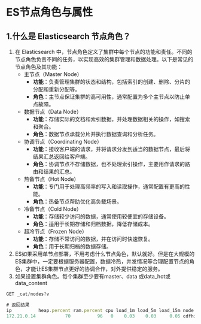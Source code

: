 # ES节点角色与属性

## 1.什么是 Elasticsearch 节点角色？

1. 在 Elasticsearch 中，节点角色定义了集群中每个节点的功能和责任。不同的节点角色负责不同的任务，以实现高效的集群管理和数据处理。以下是常见的节点角色及其功能：
   - 主节点（Master Node）
     - **功能**：负责管理集群的状态和结构，包括索引的创建、删除、分片的分配和重新分配等。
     - **角色**：主节点保证集群的高可用性，通常配置为多个主节点以防止单点故障。
   - 数据节点（Data Node）
     - **功能**：存储实际的文档和索引数据，并处理数据相关的操作，如搜索和聚合。
     - **角色**：数据节点承载分片并执行数据查询和分析任务。
   - 协调节点（Coordinating Node）
     - **功能**：接收客户端的请求，并将请求分发到适当的数据节点，最后将结果汇总返回给客户端。
     - **角色**：协调节点不存储数据，也不处理索引操作，主要用作请求的路由和结果的汇总。
   - 热备节点（Hot Node）
     - **功能**：专门用于处理高频率的写入和读取操作，通常配置有更高的性能。
     - **角色**：热备节点帮助优化高负载场景。
   - 冷备节点（Cold Node）
     - **功能**：存储较少访问的数据，通常使用较便宜的存储设备。
     - **角色**：适用于长期存储和归档数据，降低存储成本。
   - 超冷节点（Frozen Node）
     - **功能**：存储不常访问的数据，并在访问时快速恢复。
     - **角色**：用于长期归档的数据存储。
2. ES如果采用单节点部署，不用考虑什么节点角色，默认就好。但是在大规模的ES集群中，一定要根据服务器配置，数据冷热，并发情况等合理配置节点的角色，才能让ES集群节点更好的协调合作，对外提供稳定的服务。
3. 如果设置集群角色。每个集群至少要有master、data 或data_hot或data_content

~~~javascript
GET _cat/nodes?v

# 返回结果
ip          heap.percent ram.percent cpu load_1m load_5m load_15m node.role   master name
172.21.0.14           70          96   0    0.03    0.03     0.05 cdfhilmrstw *      VM-0-14-centos
~~~



